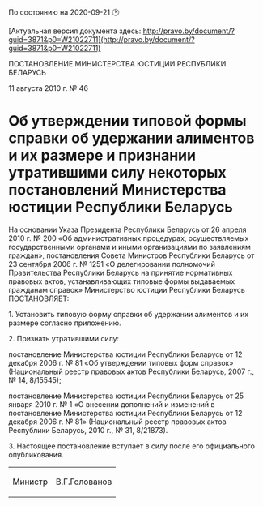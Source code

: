 По состоянию на 2020-09-21 &#x1F550;

[Актуальная версия документа здесь: http://pravo.by/document/?guid=3871&p0=W21022711](http://pravo.by/document/?guid=3871&p0=W21022711)

<p>ПОСТАНОВЛЕНИЕ МИНИСТЕРСТВА ЮСТИЦИИ РЕСПУБЛИКИ БЕЛАРУСЬ</p>
<p>11 августа 2010 г. № 46</p>
<h1>Об утверждении типовой формы справки об удержании алиментов и их размере и признании утратившими силу некоторых постановлений Министерства юстиции Республики Беларусь</h1>
<p>На основании Указа Президента Республики Беларусь от 26 апреля 2010 г. № 200 «Об административных процедурах, осуществляемых государственными органами и иными организациями по заявлениям граждан», постановления Совета Министров Республики Беларусь от 23 сентября 2006 г. № 1251 «О делегировании полномочий Правительства Республики Беларусь на принятие нормативных правовых актов, устанавливающих типовые формы выдаваемых гражданам справок» Министерство юстиции Республики Беларусь ПОСТАНОВЛЯЕТ:</p>
<p>1. Установить типовую форму справки об удержании алиментов и их размере согласно приложению.</p>
<p>2. Признать утратившими силу:</p>
<p>постановление Министерства юстиции Республики Беларусь от 12 декабря 2006 г. № 81 «Об утверждении типовых форм справок» (Национальный реестр правовых актов Республики Беларусь, 2007 г., № 14, 8/15545);</p>
<p>постановление Министерства юстиции Республики Беларусь от 25 января 2010 г. № 1 «О внесении дополнений и изменений в постановление Министерства юстиции Республики Беларусь от 12 декабря 2006 г. № 81» (Национальный реестр правовых актов Республики Беларусь, 2010 г., № 31, 8/21873).</p>
<p>3. Настоящее постановление вступает в силу после его официального опубликования.</p>
<p></p>
<table><tr>
<td><p>Министр</p></td>
<td><p>В.Г.Голованов</p></td>
</tr></table>
<p></p>